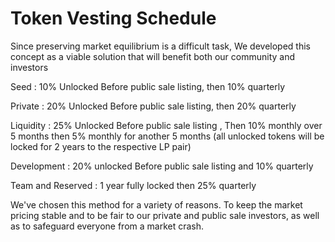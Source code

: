 # Token Vesting Schedule

Since preserving market equilibrium is a difficult task, We developed this concept as a viable solution that will benefit both our community and investors

Seed : 10% Unlocked Before public sale listing, then 10% quarterly

Private : 20% Unlocked Before public sale listing, then 20% quarterly

Liquidity : 25% Unlocked Before public sale listing , Then 10% monthly over 5 months then 5% monthly for another 5 months (all unlocked tokens will be locked for 2 years to the respective LP pair)

Development : 20% unlocked Before public sale listing and 10% quarterly

Team and Reserved : 1 year fully locked then 25% quarterly

We've chosen this method for a variety of reasons. To keep the market pricing stable and to be fair to our private and public sale investors, as well as to safeguard everyone from a market crash.
